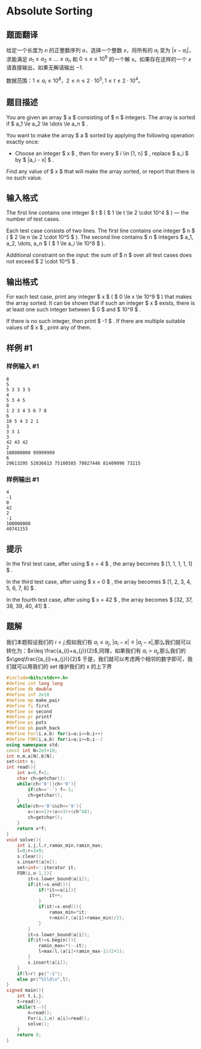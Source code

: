 # Absolute Sorting

## 题面翻译

给定一个长度为 $n$ 的正整数序列 $a$，选择一个整数 $x$，将所有的 $a_i$ 变为 $|x-a_i|$，求能满足 $a_1\le a_2\le...\le a_n$ 和 $0\le x\le 10^9$ 的一个解 $x$。如果存在这样的一个 $x$ 请直接输出，如果无解请输出 $-1$.

数据范围：$1\le a_i\le10^8，2\le n\le2\cdot 10^5,1\le t\le2\cdot 10^4$。

## 题目描述

You are given an array $ a $ consisting of $ n $ integers. The array is sorted if $ a_1 \le a_2 \le \dots \le a_n $ .

You want to make the array $ a $ sorted by applying the following operation exactly once:

- Choose an integer $ x $ , then for every $ i \in [1, n] $ , replace $ a_i $ by $ |a_i - x| $ .

Find any value of $ x $ that will make the array sorted, or report that there is no such value.

## 输入格式

The first line contains one integer $ t $ ( $ 1 \le t \le 2 \cdot 10^4 $ ) — the number of test cases.

Each test case consists of two lines. The first line contains one integer $ n $ ( $ 2 \le n \le 2 \cdot 10^5 $ ). The second line contains $ n $ integers $ a_1, a_2, \dots, a_n $ ( $ 1 \le a_i \le 10^8 $ ).

Additional constraint on the input: the sum of $ n $ over all test cases does not exceed $ 2 \cdot 10^5 $ .

## 输出格式

For each test case, print any integer $ x $ ( $ 0 \le x \le 10^9 $ ) that makes the array sorted. It can be shown that if such an integer $ x $ exists, there is at least one such integer between $ 0 $ and $ 10^9 $ .

If there is no such integer, then print $ -1 $ . If there are multiple suitable values of $ x $ , print any of them.

## 样例 #1

### 样例输入 #1

```
8
5
5 3 3 3 5
4
5 3 4 5
8
1 2 3 4 5 6 7 8
6
10 5 4 3 2 1
3
3 3 1
3
42 43 42
2
100000000 99999999
6
29613295 52036613 75100585 78027446 81409090 73215
```

### 样例输出 #1

```
4
-1
0
42
2
-1
100000000
40741153
```

## 提示

In the first test case, after using $ x = 4 $ , the array becomes $ [1, 1, 1, 1, 1] $ .

In the third test case, after using $ x = 0 $ , the array becomes $ [1, 2, 3, 4, 5, 6, 7, 8] $ .

In the fourth test case, after using $ x = 42 $ , the array becomes $ [32, 37, 38, 39, 40, 41] $ .

## 题解
我们本题假设我们的 $i<j$,假如我们有
$a_{i}\leq a_{j}$, $|a_{i}-x|\leq |a_{j}-x|$,那么我们就可以转化为：$x\leq \frac{a_{i}+a_{j}}{2}$,同理，如果我们有 $a_{i}>a_{j}$,那么我们的 $x\geq\frac{(a_{i}+a_{j})}{2}$
于是，我们就可以考虑两个相邻的数字即可，我们就可以用我们的 set 维护我们的 x 的上下界

```cpp
#include<bits/stdc++.h>
#define int long long
#define db double
#define inf 2e18
#define mp make_pair
#define fi first
#define se second
#define pr printf
#define ps puts
#define pb push_back
#define For(i,a,b) for(i=a;i<=b;i++)
#define FOR(i,a,b) for(i=a;i>=b;i--)
using namespace std;
const int N=2e5+10;
int n,m,a[N],b[N];
set<int> s;
int read(){
	int x=0,f=1;
	char ch=getchar();
	while(ch<'0'||ch>'9'){
		if(ch=='-') f=-1;
		ch=getchar();
	}
	while(ch>='0'&&ch<='9'){
		x=(x<<1)+(x<<3)+(ch^48);
		ch=getchar();
	}
	return x*f;
}
void solve(){
	int i,j,l,r,ramax_min,ramin_max;
	l=0;r=1e9;
	s.clear();
	s.insert(a[n]);
	set<int>::iterator it;
	FOR(i,n-1,1){
		it=s.lower_bound(a[i]);
		if(it!=s.end()){
			if(*it==a[i]){
				it++;
			}
			if(it!=s.end()){
				ramax_min=*it;
				r=min(r,(a[i]+ramax_min)/2);
			}
		} 
		it=s.lower_bound(a[i]);
		if(it!=s.begin()){
			ramin_max=*(--it);
			l=max(l,(a[i]+ramin_max-1)/2+1);
		} 
		s.insert(a[i]);
	}
	if(l>r) ps("-1");
	else pr("%lld\n",l);
}
signed main(){
	int t,i,j;
	t=read();
	while(t--){
		n=read();
		For(i,1,n) a[i]=read();
		solve();
	}
	return 0;
}
```